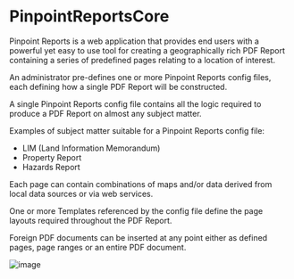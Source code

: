 # PinpointReportsCore


Pinpoint Reports is a web application that provides end users with a powerful yet easy to use tool for creating a geographically rich PDF Report containing a series of predefined pages relating to a location of interest. 

An administrator pre-defines one or more Pinpoint Reports config files, each defining how a single PDF Report will be constructed.  

A single Pinpoint Reports config file contains all the logic required to produce a PDF Report on almost any subject matter.

Examples of subject matter suitable for a Pinpoint Reports config file:
* LIM (Land Information Memorandum)
* Property Report
* Hazards Report

Each page can contain combinations of maps and/or data derived from local data sources or via web services.

One or more Templates referenced by the config file define the page layouts required throughout the PDF Report.

Foreign PDF documents can be inserted at any point either as defined pages, page ranges or an entire PDF document.

![image](https://user-images.githubusercontent.com/62117895/112086147-94375c00-8bf0-11eb-8c2c-75ec7cc7df19.png)

